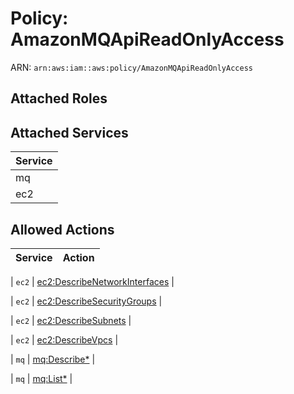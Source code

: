# Policy: AmazonMQApiReadOnlyAccess

ARN: `arn:aws:iam::aws:policy/AmazonMQApiReadOnlyAccess`

## Attached Roles

## Attached Services

| Service |
|---------|
| mq |
| ec2 |

## Allowed Actions

| Service | Action |
|:-------:|--------|

| `ec2` | [ec2:DescribeNetworkInterfaces](../actions.md#ec2:describenetworkinterfaces) |

| `ec2` | [ec2:DescribeSecurityGroups](../actions.md#ec2:describesecuritygroups) |

| `ec2` | [ec2:DescribeSubnets](../actions.md#ec2:describesubnets) |

| `ec2` | [ec2:DescribeVpcs](../actions.md#ec2:describevpcs) |

| `mq` | [mq:Describe*](../actions.md#mq:describeall) |

| `mq` | [mq:List*](../actions.md#mq:listall) |
